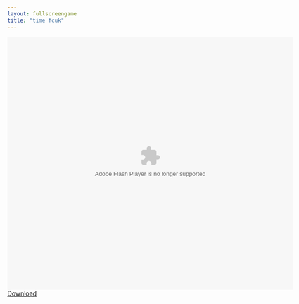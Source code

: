 ```yaml
---
layout: fullscreengame
title: "time fcuk"
---
```

<object width="100" height="100">
<embed src="timefcuk.swf" flashvars="" base="" quality="high" allowscriptaccess="always" allowfullscreen="true" bgcolor="" wmode="window" width="650" height="575" type="application/x-shockwave-flash" pluginspage="http://www.macromedia.com/go/getflashplayer">
</object>
<a href="timefcuk.swf" download class="btn btn-outline-dark">Download</a>
